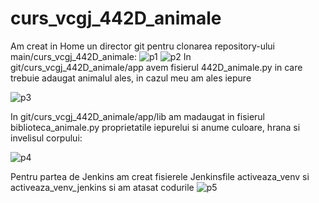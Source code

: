# curs_vcgj_442D_animale
Am creat in Home un director git pentru clonarea repository-ului main/curs_vcgj_442D_animale:
![p1](https://github.com/ivchrisp/curs_vcgj_442D_animale/assets/134277705/c74a5ba7-3cf6-450d-8c78-55f7eff57f46)
![p2](https://github.com/ivchrisp/curs_vcgj_442D_animale/assets/134277705/fb1d076a-43c7-493d-88d7-4946f6106d61)
In git/curs_vcgj_442D_animale/app avem fisierul 442D_animale.py in care trebuie adaugat animalul ales, in cazul meu am ales iepure

![p3](https://github.com/ivchrisp/curs_vcgj_442D_animale/assets/134277705/0919602b-17d9-4665-ad11-087a82772524)

In git/curs_vcgj_442D_animale/app/lib am madaugat in fisierul biblioteca_animale.py proprietatile iepurelui si anume culoare, hrana si invelisul corpului:

![p4](https://github.com/ivchrisp/curs_vcgj_442D_animale/assets/134277705/4d83f2ad-801e-4266-91b1-2b1c187fd6bc)

Pentru partea de Jenkins am creat fisierele Jenkinsfile activeaza_venv si activeaza_venv_jenkins si am atasat codurile
![p5](https://github.com/ivchrisp/curs_vcgj_442D_animale/assets/134277705/b639eaf1-75c3-48fc-925e-f75565afc9fd)

